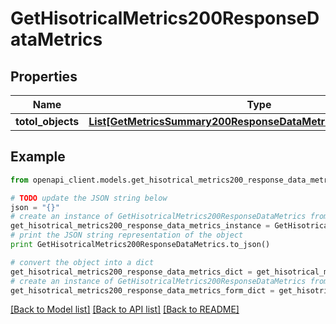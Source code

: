 # GetHisotricalMetrics200ResponseDataMetrics


## Properties
Name | Type | Description | Notes
------------ | ------------- | ------------- | -------------
**totol_objects** | [**List[GetMetricsSummary200ResponseDataMetricsTotolObjectsInner]**](GetMetricsSummary200ResponseDataMetricsTotolObjectsInner.md) |  | [optional] 

## Example

```python
from openapi_client.models.get_hisotrical_metrics200_response_data_metrics import GetHisotricalMetrics200ResponseDataMetrics

# TODO update the JSON string below
json = "{}"
# create an instance of GetHisotricalMetrics200ResponseDataMetrics from a JSON string
get_hisotrical_metrics200_response_data_metrics_instance = GetHisotricalMetrics200ResponseDataMetrics.from_json(json)
# print the JSON string representation of the object
print GetHisotricalMetrics200ResponseDataMetrics.to_json()

# convert the object into a dict
get_hisotrical_metrics200_response_data_metrics_dict = get_hisotrical_metrics200_response_data_metrics_instance.to_dict()
# create an instance of GetHisotricalMetrics200ResponseDataMetrics from a dict
get_hisotrical_metrics200_response_data_metrics_form_dict = get_hisotrical_metrics200_response_data_metrics.from_dict(get_hisotrical_metrics200_response_data_metrics_dict)
```
[[Back to Model list]](../README.md#documentation-for-models) [[Back to API list]](../README.md#documentation-for-api-endpoints) [[Back to README]](../README.md)


